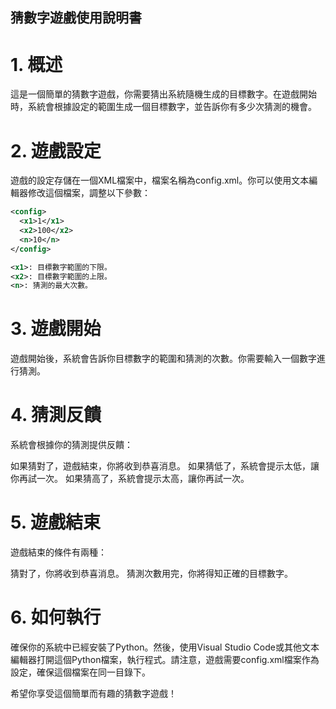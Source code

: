 ## 猜數字遊戲使用說明書
# 1. 概述
這是一個簡單的猜數字遊戲，你需要猜出系統隨機生成的目標數字。在遊戲開始時，系統會根據設定的範圍生成一個目標數字，並告訴你有多少次猜測的機會。

# 2. 遊戲設定
遊戲的設定存儲在一個XML檔案中，檔案名稱為config.xml。你可以使用文本編輯器修改這個檔案，調整以下參數：
```xml
<config>
  <x1>1</x1>
  <x2>100</x2>
  <n>10</n>
</config>

<x1>: 目標數字範圍的下限。
<x2>: 目標數字範圍的上限。
<n>: 猜測的最大次數。
```
# 3. 遊戲開始
遊戲開始後，系統會告訴你目標數字的範圍和猜測的次數。你需要輸入一個數字進行猜測。

# 4. 猜測反饋
系統會根據你的猜測提供反饋：

如果猜對了，遊戲結束，你將收到恭喜消息。
如果猜低了，系統會提示太低，讓你再試一次。
如果猜高了，系統會提示太高，讓你再試一次。
# 5. 遊戲結束
遊戲結束的條件有兩種：

猜對了，你將收到恭喜消息。
猜測次數用完，你將得知正確的目標數字。
# 6. 如何執行
確保你的系統中已經安裝了Python。然後，使用Visual Studio Code或其他文本編輯器打開這個Python檔案，執行程式。請注意，遊戲需要config.xml檔案作為設定，確保這個檔案在同一目錄下。

希望你享受這個簡單而有趣的猜數字遊戲！
